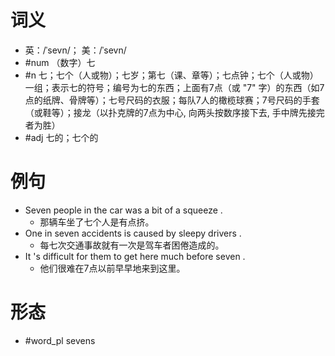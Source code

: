# 词义
- 英：/ˈsevn/； 美：/ˈsevn/
- #num （数字）七
- #n 七；七个（人或物）；七岁；第七（课、章等）；七点钟；七个（人或物）一组；表示七的符号；编号为七的东西；上面有7点（或 "7" 字）的东西（如7点的纸牌、骨牌等）；七号尺码的衣服；每队7人的橄榄球赛；7号尺码的手套（或鞋等）；接龙（以扑克牌的7点为中心, 向两头按数序接下去, 手中牌先接完者为胜）
- #adj 七的；七个的
# 例句
- Seven people in the car was a bit of a squeeze .
	- 那辆车坐了七个人是有点挤。
- One in seven accidents is caused by sleepy drivers .
	- 每七次交通事故就有一次是驾车者困倦造成的。
- It 's difficult for them to get here much before seven .
	- 他们很难在7点以前早早地来到这里。
# 形态
- #word_pl sevens
